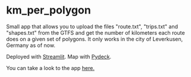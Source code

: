 # km_per_polygon
Small app that allows you to upload the files "route.txt", "trips.txt" and "shapes.txt" from the GTFS and get the number of kilometers each route does on a given set of polygons.
It only works in the city of Leverkusen, Germany as of now.

Deployed with [Streamlit](https://streamlit.io/). Map with [Pydeck](https://pydeck.gl/). 

You can take a look to the app [here.](https://kmperpolygon-remix.streamlit.app/) 
